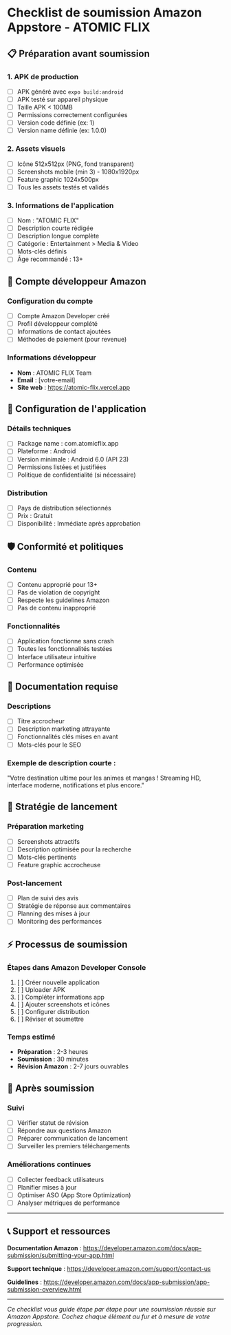 # Checklist de soumission Amazon Appstore - ATOMIC FLIX

## 📋 Préparation avant soumission

### 1. APK de production
- [ ] APK généré avec `expo build:android`
- [ ] APK testé sur appareil physique
- [ ] Taille APK < 100MB
- [ ] Permissions correctement configurées
- [ ] Version code définie (ex: 1)
- [ ] Version name définie (ex: 1.0.0)

### 2. Assets visuels
- [ ] Icône 512x512px (PNG, fond transparent)
- [ ] Screenshots mobile (min 3) - 1080x1920px
- [ ] Feature graphic 1024x500px
- [ ] Tous les assets testés et validés

### 3. Informations de l'application
- [ ] Nom : "ATOMIC FLIX"
- [ ] Description courte rédigée
- [ ] Description longue complète
- [ ] Catégorie : Entertainment > Media & Video
- [ ] Mots-clés définis
- [ ] Âge recommandé : 13+

## 🔗 Compte développeur Amazon

### Configuration du compte
- [ ] Compte Amazon Developer créé
- [ ] Profil développeur complété
- [ ] Informations de contact ajoutées
- [ ] Méthodes de paiement (pour revenue)

### Informations développeur
- **Nom** : ATOMIC FLIX Team
- **Email** : [votre-email]
- **Site web** : https://atomic-flix.vercel.app

## 📱 Configuration de l'application

### Détails techniques
- [ ] Package name : com.atomicflix.app
- [ ] Plateforme : Android
- [ ] Version minimale : Android 6.0 (API 23)
- [ ] Permissions listées et justifiées
- [ ] Politique de confidentialité (si nécessaire)

### Distribution
- [ ] Pays de distribution sélectionnés
- [ ] Prix : Gratuit
- [ ] Disponibilité : Immédiate après approbation

## 🛡️ Conformité et politiques

### Contenu
- [ ] Contenu approprié pour 13+
- [ ] Pas de violation de copyright
- [ ] Respecte les guidelines Amazon
- [ ] Pas de contenu inapproprié

### Fonctionnalités
- [ ] Application fonctionne sans crash
- [ ] Toutes les fonctionnalités testées
- [ ] Interface utilisateur intuitive
- [ ] Performance optimisée

## 📄 Documentation requise

### Descriptions
- [ ] Titre accrocheur
- [ ] Description marketing attrayante
- [ ] Fonctionnalités clés mises en avant
- [ ] Mots-clés pour le SEO

### Exemple de description courte :
"Votre destination ultime pour les animes et mangas ! Streaming HD, interface moderne, notifications et plus encore."

## 🎯 Stratégie de lancement

### Préparation marketing
- [ ] Screenshots attractifs
- [ ] Description optimisée pour la recherche
- [ ] Mots-clés pertinents
- [ ] Feature graphic accrocheuse

### Post-lancement
- [ ] Plan de suivi des avis
- [ ] Stratégie de réponse aux commentaires
- [ ] Planning des mises à jour
- [ ] Monitoring des performances

## ⚡ Processus de soumission

### Étapes dans Amazon Developer Console
1. [ ] Créer nouvelle application
2. [ ] Uploader APK
3. [ ] Compléter informations app
4. [ ] Ajouter screenshots et icônes
5. [ ] Configurer distribution
6. [ ] Réviser et soumettre

### Temps estimé
- **Préparation** : 2-3 heures
- **Soumission** : 30 minutes
- **Révision Amazon** : 2-7 jours ouvrables

## 🚀 Après soumission

### Suivi
- [ ] Vérifier statut de révision
- [ ] Répondre aux questions Amazon
- [ ] Préparer communication de lancement
- [ ] Surveiller les premiers téléchargements

### Améliorations continues
- [ ] Collecter feedback utilisateurs
- [ ] Planifier mises à jour
- [ ] Optimiser ASO (App Store Optimization)
- [ ] Analyser métriques de performance

---

## 📞 Support et ressources

**Documentation Amazon** : https://developer.amazon.com/docs/app-submission/submitting-your-app.html

**Support technique** : https://developer.amazon.com/support/contact-us

**Guidelines** : https://developer.amazon.com/docs/app-submission/app-submission-overview.html

---

*Ce checklist vous guide étape par étape pour une soumission réussie sur Amazon Appstore. Cochez chaque élément au fur et à mesure de votre progression.*